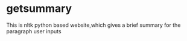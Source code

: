 # getsummary
This is nltk python based website,which gives a brief summary for the paragraph user inputs
